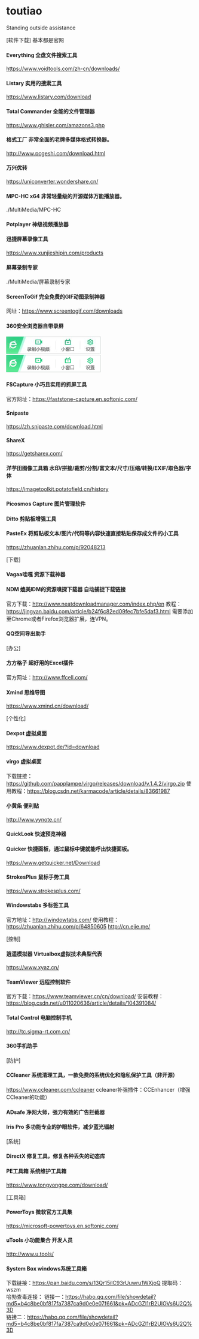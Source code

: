 # toutiao
Standing outside assistance

[软件下载] 基本都是官网

#### Everything  全盘文件搜索工具
https://www.voidtools.com/zh-cn/downloads/

#### Listary  实用的搜索工具
https://www.listary.com/download

#### Total Commander  全能的文件管理器
https://www.ghisler.com/amazons3.php

#### 格式工厂  非常全面的老牌多媒体格式转换器。
http://www.pcgeshi.com/download.html
#### 万兴优转
https://uniconverter.wondershare.cn/

#### MPC-HC x64  非常轻量级的开源媒体万能播放器。
./MultiMedia/MPC-HC
#### Potplayer 神级视频播放器

#### 迅捷屏幕录像工具
https://www.xunjieshipin.com/products
#### 屏幕录制专家
./MultiMedia/屏幕录制专家
#### ScreenToGif  完全免费的GIF动图录制神器 
网址：https://www.screentogif.com/downloads
#### 360安全浏览器自带录屏
![image](https://github.com/luosader/toutiao/blob/master/MultiMedia/360browserMakeVideo.jpg)
![image](https://github.com/luosader/toutiao/blob/master/MultiMedia/360browserMakeVideo.png)

#### FSCapture  小巧且实用的抓屏工具
官方网址：https://faststone-capture.en.softonic.com/ 
#### Snipaste
https://zh.snipaste.com/download.html
#### ShareX
https://getsharex.com/

#### 洋芋田图像工具箱  水印/拼接/裁剪/分割/富文本/尺寸/压缩/转换/EXIF/取色器/字体
https://imagetoolkit.potatofield.cn/history
#### Picosmos Capture  图片管理软件

#### Ditto  剪贴板增强工具
#### PasteEx  将剪贴板文本/图片/代码等内容快速直接粘贴保存成文件的小工具
https://zhuanlan.zhihu.com/p/92048213

[下载]
#### Vagaa哇嘎  资源下载神器
#### NDM  媲美IDM的资源嗅探下载器 自动捕捉下载链接
官方下载：http://www.neatdownloadmanager.com/index.php/en
教程：https://jingyan.baidu.com/article/b24f6c82ed09fec7bfe5daf3.html
    需要添加至Chrome或者Firefox浏览器扩展，连VPN。
#### QQ空间导出助手

[办公]
#### 方方格子  超好用的Excel插件 
官方网址：http://www.ffcell.com/
#### Xmind  思维导图
https://www.xmind.cn/download/

[个性化]
#### Dexpot  虚拟桌面
https://www.dexpot.de/?id=download
#### virgo 虚拟桌面
下载链接：https://github.com/papplampe/virgo/releases/download/v.1.4.2/virgo.zip
使用教程：https://blog.csdn.net/karmacode/article/details/83661987

#### 小黄条  便利贴
http://www.yynote.cn/
#### QuickLook  快速预览神器
#### Quicker  快捷面板，通过鼠标中键就能呼出快捷面板。
https://www.getquicker.net/Download
#### StrokesPlus  鼠标手势工具
https://www.strokesplus.com/
#### Windowstabs  多标签工具
官方地址：http://windowtabs.com/
使用教程：https://zhuanlan.zhihu.com/p/64850605  http://cn.ejie.me/

[控制]
#### 逍遥模拟器  Virtualbox虚拟技术典型代表
https://www.xyaz.cn/
#### TeamViewer  远程控制软件
官方下载：https://www.teamviewer.cn/cn/download/
安装教程：https://blog.csdn.net/u011020636/article/details/104391084/
#### Total Control  电脑控制手机
http://tc.sigma-rt.com.cn/
#### 360手机助手  

[防护]
#### CCleaner  系统清理工具，一款免费的系统优化和隐私保护工具（非开源）
https://www.ccleaner.com/ccleaner
    ccleaner补强插件：CCEnhancer（增强CCleaner的功能）
#### ADsafe  净网大师，强力有效的广告拦截器
#### Iris Pro  多功能专业的护眼软件，减少蓝光辐射

[系统]
#### DirectX  修复工具，修复各种丢失的动态库
#### PE工具箱  系统维护工具箱
https://www.tongyongpe.com/download/

[工具箱]
#### PowerToys  微软官方工具集
https://microsoft-powertoys.en.softonic.com/
#### uTools  小功能集合 开发人员
http://www.u.tools/
#### System Box  windows系统工具箱
下载链接：https://pan.baidu.com/s/13Qr15iIC93rUuwru1WXjoQ 提取码：wszm  
哈勃查毒连接：
    链接一：https://habo.qq.com/file/showdetail?md5=b4c8be0bf817fa7387ca9d0e0e07f661&pk=ADcGZl1rB2UIOVs6U2Q%3D  
    链接二：https://habo.qq.com/file/showdetail?md5=b4c8be0bf817fa7387ca9d0e0e07f661&pk=ADcGZl1rB2UIOVs6U2Q%3D



